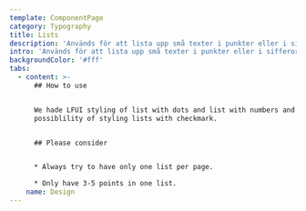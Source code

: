 ```yaml
---
template: ComponentPage
category: Typography
title: Lists
description: 'Används för att lista upp små texter i punkter eller i sifferordning. '
intro: 'Används för att lista upp små texter i punkter eller i sifferordning. '
backgroundColor: '#fff'
tabs:
  - content: >-
      ## How to use


      We hade LFUI styling of list with dots and list with numbers and also the
      possiblility of styling lists with checkmark. 


      ## Please consider


      * Always try to have only one list per page.

      * Only have 3-5 points in one list.
    name: Design
---
```


